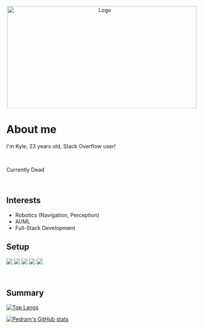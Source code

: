 <p align="center">
  <img src="assset/space.jpeg" alt="Logo" width="500" height="270">
</p>

# About me
<p> I'm Kyle, 23 years old, Stack Overflow user! </p> <br/>
<p> Currently Dead </p> <br/>


## Interests 
- Robotics (Navigation, Perception)
- AI/ML
- Full-Stack Development



## Setup
![](https://img.shields.io/badge/OS-ArchLinux-blue)
![](https://img.shields.io/badge/WM-bspwm-blue)
![](https://img.shields.io/badge/Terminal-URxvt%20-blue)
![](https://img.shields.io/badge/Shell-ZSH-blue)
![](https://img.shields.io/badge/Editor-VS%20Code-blue)


<br/>

## Summary 
[![Top Langs](https://github-readme-stats.vercel.app/api/top-langs/?username=YifengQ&layout=compact&show_icons=true&theme=radical)](https://github.com/YifengQ)

[![Pedram's GitHub stats](https://github-readme-stats.vercel.app/api?username=YifengQ&show_icons=true&theme=radical)](https://github.com/YifengQ)

